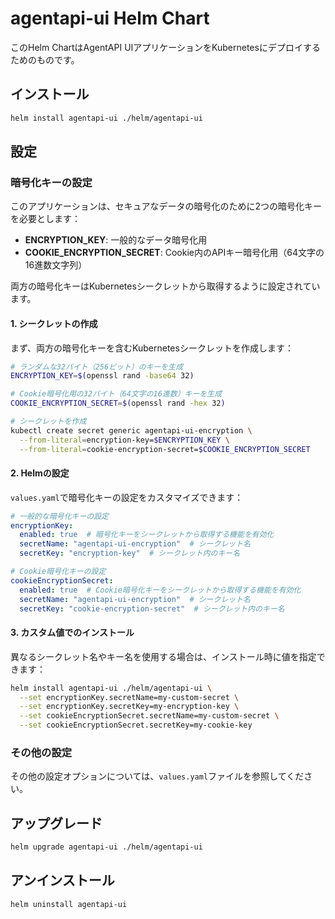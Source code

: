 # agentapi-ui Helm Chart

このHelm ChartはAgentAPI UIアプリケーションをKubernetesにデプロイするためのものです。

## インストール

```bash
helm install agentapi-ui ./helm/agentapi-ui
```

## 設定

### 暗号化キーの設定

このアプリケーションは、セキュアなデータの暗号化のために2つの暗号化キーを必要とします：
- **ENCRYPTION_KEY**: 一般的なデータ暗号化用
- **COOKIE_ENCRYPTION_SECRET**: Cookie内のAPIキー暗号化用（64文字の16進数文字列）

両方の暗号化キーはKubernetesシークレットから取得するように設定されています。

#### 1. シークレットの作成

まず、両方の暗号化キーを含むKubernetesシークレットを作成します：

```bash
# ランダムな32バイト（256ビット）のキーを生成
ENCRYPTION_KEY=$(openssl rand -base64 32)

# Cookie暗号化用の32バイト（64文字の16進数）キーを生成
COOKIE_ENCRYPTION_SECRET=$(openssl rand -hex 32)

# シークレットを作成
kubectl create secret generic agentapi-ui-encryption \
  --from-literal=encryption-key=$ENCRYPTION_KEY \
  --from-literal=cookie-encryption-secret=$COOKIE_ENCRYPTION_SECRET
```

#### 2. Helmの設定

`values.yaml`で暗号化キーの設定をカスタマイズできます：

```yaml
# 一般的な暗号化キーの設定
encryptionKey:
  enabled: true  # 暗号化キーをシークレットから取得する機能を有効化
  secretName: "agentapi-ui-encryption"  # シークレット名
  secretKey: "encryption-key"  # シークレット内のキー名

# Cookie暗号化キーの設定
cookieEncryptionSecret:
  enabled: true  # Cookie暗号化キーをシークレットから取得する機能を有効化
  secretName: "agentapi-ui-encryption"  # シークレット名
  secretKey: "cookie-encryption-secret"  # シークレット内のキー名
```

#### 3. カスタム値でのインストール

異なるシークレット名やキー名を使用する場合は、インストール時に値を指定できます：

```bash
helm install agentapi-ui ./helm/agentapi-ui \
  --set encryptionKey.secretName=my-custom-secret \
  --set encryptionKey.secretKey=my-encryption-key \
  --set cookieEncryptionSecret.secretName=my-custom-secret \
  --set cookieEncryptionSecret.secretKey=my-cookie-key
```

### その他の設定

その他の設定オプションについては、`values.yaml`ファイルを参照してください。

## アップグレード

```bash
helm upgrade agentapi-ui ./helm/agentapi-ui
```

## アンインストール

```bash
helm uninstall agentapi-ui
```